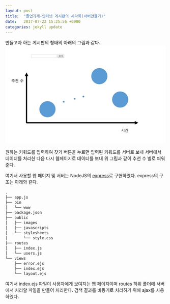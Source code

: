 ```yaml
---
layout: post
title:  "졸업과제-인터넷 게시판의 시각화(서버만들기)"
date:   2017-07-22 15:25:56 +0900
categories: jekyll update
---
```


만들고자 하는 게시판의 형태의 아래의 그림과 같다.
![BulletinBoard](../_image/BB.JPG)

원하는 키워드를 입력하여 찾기 버튼을 누르면 입력된 키워드를 서버로 보내 서버에서 데이터를 처리한 다음 다시 웹페이지로 데이터를 보내 위 그림과 같이 추천 수 별로 띄워준다.

여기서 사용할 웹 페이지 및 서버는 NodeJS의 [express][express]로 구현하였다.
express의 구조는 아래와 같다.

```
.
├── app.js
├── bin
│   └── www
├── package.json
├── public
│   ├── images
│   ├── javascripts
│   └── stylesheets
│       └── style.css
├── routes
│   ├── index.js
│   └── users.js
└── views
    ├── error.ejs
    ├── index.ejs
    └── layout.ejs

```
여기서 index.ejs 파일이 사용자에게 보여지는 웹 페이지이며 routes 하위 폴더에 서버에서 처리할 파일을 만들어 처리한다.
검색 결과를 비동기로 처리하기 위해 ajax를 사용하였다.



[express]: http://expressjs.com/